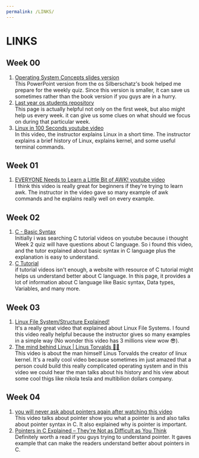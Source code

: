 ```yaml
---
permalink: /LINKS/
---
```


# LINKS
## Week 00
1. [Operating System Concepts slides version](https://www.os-book.com/OS10/slide-dir/index.html)<br>
This PowerPoint version from the os Silberschatz's book helped me prepare for the weekly quiz. Since this version is smaller, it can save us sometimes rather than the book version if you guys are in a hurry.
2. [Last year os students repository](https://osp4diss.vlsm.org/osp-127.html)<br>
This page is actually helpful not only on the first week, but also might help us every week. it can give us some clues on what should we focus on during that particular week.
3. [Linux in 100 Seconds youtube video](https://www.youtube.com/watch?v=rrB13utjYV4)<br>
In this video, the instructor explains Linux in a short time. The instructor explains a brief history of Linux, explains kernel, and some useful terminal commands.

## Week 01
1. [EVERYONE Needs to Learn a Little Bit of AWK! youtube video](https://www.youtube.com/watch?v=jJ02kEETw70)<br>
I think this video is really great for beginners if they're trying to learn awk. The instructor in the video gave so many example of awk commands and he explains really well on every example.

## Week 02
1. [C - Basic Syntax](https://www.youtube.com/watch?v=3cMs1SXAhgM&t=196s)<br>
Initially i was searching C tutorial videos on youtube because i thought Week 2 quiz will have questions about C language. So i found this video, and the tutor explained about basic syntax in C language plus the explanation is easy to understand.
2. [C Tutorial](https://www.tutorialspoint.com/cprogramming/index.htm)<br>
if tutorial videos isn't enough, a website with resource of C tutorial might helps us understand better about C language. In this page, it provides a lot of information about C language like Basic syntax, Data types, Variables, and many more.

## Week 03
1. [Linux File System/Structure Explained!](https://www.youtube.com/watch?v=HbgzrKJvDRw)<br>
It's a really great video that explained about Linux File Systems. I found this video really helpful because the instructor gives so many examples in a simple way (No wonder this video has 3 millions view wow :sunglasses:).
2. [The mind behind Linux | Linus Torvalds :technologist:](https://www.youtube.com/watch?v=o8NPllzkFhE)<br>
This video is about the man himself Linus Torvalds the creator of linux kernel. It's a really cool video because sometimes im just amazed that a person could build this really complicated operating system and in this video we could hear the man talks about his history and his view about some cool thigs like nikola tesla and multibilion dollars company.
## Week 04
1. [you will never ask about pointers again after watching this video](https://www.youtube.com/watch?v=2ybLD6_2gKM)<br>
This video talks about pointer show you what a pointer is and also talks about pointer syntax in C. It also explained why is pointer is important.
2. [Pointers in C Explained – They're Not as Difficult as You Think](https://www.freecodecamp.org/news/pointers-in-c-are-not-as-difficult-as-you-think/)<br>
Definitely worth a read if you guys trying to understand pointer. It gaves example that can make the readers understand better about pointers in C.
